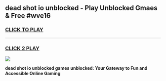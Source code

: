 
## dead shot io unblocked - Play Unblocked Gmaes & Free #wve16
<h3>
<a href="https://news.freeplayer.one?title=dead_shot_io_unblocked&ref=24F">CLICK TO PLAY</a></h3>
<hr>

<h3>
<a href="https://news.freeplayer.one?title=dead_shot_io_unblocked&ref=24F">CLICK 2 PLAY</a>
  
</h3>

<a href="https://news.freeplayer.one?title=dead_shot_io_unblocked&ref=24F/"><img src="https://clearcache.store/games.png"></a>


**dead shot io unblocked games unblocked: Your Gateway to Fun and Accessible Online Gaming**
